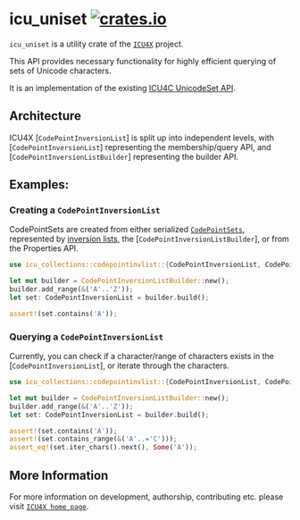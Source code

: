 # icu_uniset [![crates.io](https://img.shields.io/crates/v/icu_uniset)](https://crates.io/crates/icu_uniset)

`icu_uniset` is a utility crate of the [`ICU4X`] project.

This API provides necessary functionality for highly efficient querying of sets of Unicode characters.

It is an implementation of the existing [ICU4C UnicodeSet API](https://unicode-org.github.io/icu-docs/apidoc/released/icu4c/classicu_1_1UnicodeSet.html).

## Architecture
ICU4X [`CodePointInversionList`] is split up into independent levels, with [`CodePointInversionList`] representing the membership/query API,
and [`CodePointInversionListBuilder`] representing the builder API.

## Examples:

### Creating a `CodePointInversionList`

CodePointSets are created from either serialized [`CodePointSets`](CodePointInversionList),
represented by [inversion lists](http://userguide.icu-project.org/strings/properties),
the [`CodePointInversionListBuilder`], or from the Properties API.

```rust
use icu_collections::codepointinvlist::{CodePointInversionList, CodePointInversionListBuilder};

let mut builder = CodePointInversionListBuilder::new();
builder.add_range(&('A'..'Z'));
let set: CodePointInversionList = builder.build();

assert!(set.contains('A'));
```

### Querying a `CodePointInversionList`

Currently, you can check if a character/range of characters exists in the [`CodePointInversionList`], or iterate through the characters.

```rust
use icu_collections::codepointinvlist::{CodePointInversionList, CodePointInversionListBuilder};

let mut builder = CodePointInversionListBuilder::new();
builder.add_range(&('A'..'Z'));
let set: CodePointInversionList = builder.build();

assert!(set.contains('A'));
assert!(set.contains_range(&('A'..='C')));
assert_eq!(set.iter_chars().next(), Some('A'));
```

[`ICU4X`]: ../icu/index.html

## More Information

For more information on development, authorship, contributing etc. please visit [`ICU4X home page`](https://github.com/unicode-org/icu4x).
